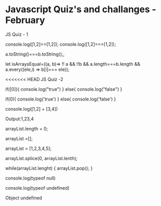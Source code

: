 # Javascript Quiz's and challanges - February

JS Quiz - 1

<!-- we can't compare object like below, we are comparing different memory location insted of element value -->

console.log([1,2]==[1,2]);
console.log([1,2]===[1,2]);

<!-- Ouput : false, false -->
<!-- so if we want to compare two arrays , we can convert in into string -->
a.toString()===b.toString();,
<!-- I used following command to check equality in JS: -->

let isArraysEqual=((a, b)=>
   !! a && !!b && a.length===b.length && a.every((ele,i) =>  b[i]=== ele));

<<<<<<< HEAD
JS Quiz -2

if([0]){
   console.log("true")
  }
  else{
   console.log("false")
  }


  if(0){
   console.log('true')
  }
  else{
   console.log('false')
  }

  <!-- Output:true, false -->

<!-- Since first one is array and 0 is an element in it so it will return true. But for the second one 0 will fall into falsy value so it will return false. -->

<!-- JS Quiz -3 -->
console.log([1,2] + [3,4])

<!-- it will be 1,23,4 due to JavaScript's type conversion since we can't directly add two arrays unless we are referring to its elements. what we are doing is [1,2].toString() + [3,4].toString() it becomes a total string "1,2"+"3,4" = 1,23,4 -->
Output:1,23,4

<!-- How to Empty an array -->

arrayList.length = 0;

arrayList =[];

arrayList = [1,2,3,4,5];

arrayList.splice(0, arrayList.lenth);

while(arrayList.lenght) {
  arrayList.pop();
}

<!-- JS Quiz - 5 -->

console.log(typeof null)

console.log(typeof undefined)

<!-- Output:  -->
Object
undefined









